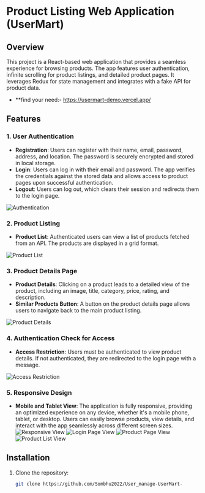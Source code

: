 # Product Listing Web Application (UserMart)

## Overview

This project is a React-based web application that provides a seamless experience for browsing products. The app features user authentication, infinite scrolling for product listings, and detailed product pages. It leverages Redux for state management and integrates with a fake API for product data.

- \*\*find your need:- https://usermart-demo.vercel.app/

## Features

### 1. User Authentication

- **Registration**: Users can register with their name, email, password, address, and location. The password is securely encrypted and stored in local storage.
- **Login**: Users can log in with their email and password. The app verifies the credentials against the stored data and allows access to product pages upon successful authentication.
- **Logout**: Users can log out, which clears their session and redirects them to the login page.

![Authentication](./public/images/authentication.png)

### 2. Product Listing

- **Product List**: Authenticated users can view a list of products fetched from an API. The products are displayed in a grid format.

![Product List](./public/images/product-list.png)

### 3. Product Details Page

- **Product Details**: Clicking on a product leads to a detailed view of the product, including an image, title, category, price, rating, and description.
- **Similar Products Button**: A button on the product details page allows users to navigate back to the main product listing.

![Product Details](./public/images/product-details.png)

### 4. Authentication Check for Access

- **Access Restriction**: Users must be authenticated to view product details. If not authenticated, they are redirected to the login page with a message.

![Access Restriction](./public/images/access-restriction.png)

### 5. Responsive Design
  - **Mobile and Tablet View**: The application is fully responsive, providing an optimized experience on any device, whether it's a mobile phone, tablet, or desktop. Users can easily browse products, view details, and interact with the app seamlessly across different screen sizes.
![Responsive View](./public/images/tablet_view.png)
![Login Page View](./public/images/login.png )
![Product Page View](./public/images/product_details-mb.png )
![Product List View](./public/images/product_list-mb.png )
## Installation

1. Clone the repository:
   ```bash
   git clone https://github.com/Sombhu2022/User_manage-UserMart-
   ```
